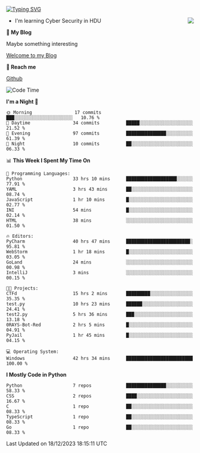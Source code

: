 [![Typing SVG](https://readme-typing-svg.herokuapp.com?font=Fira+Code&pause=1000&random=false&width=450&height=60&lines=Hello+%F0%9F%91%8B%F0%9F%8F%BB;I'm+JBNRZ)](https://git.io/typing-svg)

<a href="#">
  <img align="right" src="https://github-readme-stats.vercel.app/api?username=JBNRZ&show_icons=true&bg_color=15,f2f7fd,E0EAFC" />
</a>

- I'm learning Cyber Security in HDU

 **🌱 My Blog**

Maybe something interesting

[Welcome to my Blog](https://jbnrz.com.cn/)

 **💬 Reach me** 

[Github](https://github.com/JBNRZ)


<!--START_SECTION:waka-->
![Code Time](http://img.shields.io/badge/Code%20Time-204%20hrs%202%20mins-blue)

**I'm a Night 🦉** 

```text
🌞 Morning                17 commits          ███░░░░░░░░░░░░░░░░░░░░░░   10.76 % 
🌆 Daytime                34 commits          █████░░░░░░░░░░░░░░░░░░░░   21.52 % 
🌃 Evening                97 commits          ███████████████░░░░░░░░░░   61.39 % 
🌙 Night                  10 commits          ██░░░░░░░░░░░░░░░░░░░░░░░   06.33 % 
```


📊 **This Week I Spent My Time On** 

```text
💬 Programming Languages: 
Python                   33 hrs 10 mins      ███████████████████░░░░░░   77.91 % 
YAML                     3 hrs 43 mins       ██░░░░░░░░░░░░░░░░░░░░░░░   08.74 % 
JavaScript               1 hr 10 mins        █░░░░░░░░░░░░░░░░░░░░░░░░   02.77 % 
INI                      54 mins             █░░░░░░░░░░░░░░░░░░░░░░░░   02.14 % 
HTML                     38 mins             ░░░░░░░░░░░░░░░░░░░░░░░░░   01.50 % 

🔥 Editors: 
PyCharm                  40 hrs 47 mins      ████████████████████████░   95.81 % 
WebStorm                 1 hr 18 mins        █░░░░░░░░░░░░░░░░░░░░░░░░   03.05 % 
GoLand                   24 mins             ░░░░░░░░░░░░░░░░░░░░░░░░░   00.98 % 
IntelliJ                 3 mins              ░░░░░░░░░░░░░░░░░░░░░░░░░   00.15 % 

🐱‍💻 Projects: 
CTFd                     15 hrs 2 mins       █████████░░░░░░░░░░░░░░░░   35.35 % 
test.py                  10 hrs 23 mins      ██████░░░░░░░░░░░░░░░░░░░   24.41 % 
test2.py                 5 hrs 36 mins       ███░░░░░░░░░░░░░░░░░░░░░░   13.18 % 
0RAYS-Bot-Red            2 hrs 5 mins        █░░░░░░░░░░░░░░░░░░░░░░░░   04.91 % 
PyJail                   1 hr 45 mins        █░░░░░░░░░░░░░░░░░░░░░░░░   04.15 % 

💻 Operating System: 
Windows                  42 hrs 34 mins      █████████████████████████   100.00 % 
```

**I Mostly Code in Python** 

```text
Python                   7 repos             ███████████████░░░░░░░░░░   58.33 % 
CSS                      2 repos             ████░░░░░░░░░░░░░░░░░░░░░   16.67 % 
C                        1 repo              ██░░░░░░░░░░░░░░░░░░░░░░░   08.33 % 
TypeScript               1 repo              ██░░░░░░░░░░░░░░░░░░░░░░░   08.33 % 
Go                       1 repo              ██░░░░░░░░░░░░░░░░░░░░░░░   08.33 % 
```




 Last Updated on 18/12/2023 18:15:11 UTC
<!--END_SECTION:waka-->
